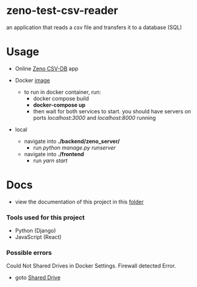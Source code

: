 # zeno-test-csv-reader

an application that reads a csv file and transfers it to a database (SQL)

# Usage
- Online [Zeno CSV-DB](https://zenocsvtodb.netlify.app/) app

- Docker [image]()
    - to run in docker container, run:
        - docker compose build
        - **docker-compose up** 
        - then wait for both services to start.
        you should have servers on ports 
        _localhost:3000_ and _localhost:8000_ running
    
- local 
    - navigate into **./backend/zeno_server/** 
        - run _python manage.py runserver_
    - navigate into **./frontend**
        - run _yarn start_

# Docs
- view the documentation of this project in this [folder](https://github.com/KristofaJosh/zeno-test-csv-reader/blob/master/docs/DOCUMENTATION.md)

### Tools used for this project
- Python (Django)
- JavaScript (React)


### Possible errors
Could Not Shared Drives in Docker Settings. Firewall detected Error.
- goto [Shared Drive](https://github.com/docker/for-win/issues/5456)